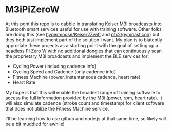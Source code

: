 # M3iPiZeroW
At this pont this repo is to dabble in translating Keiser M3i broadcasts into Bluetooth smart services useful for  use with training software.  Other folks are doing this (see [hypermoose/Keiser2Zwift](https://github.com/hypermoose/Keiser2Zwift) and [ptx2/gymnasticon](https://github.com/ptx2/gymnasticon)) but they both just implement part of the solution I want. My plan is to blatently approriate these projects as a starting point with the goal of setting up a headless PI Zero W with no additional dongles that can continuously scan the proprietary M3i broadcasts and implement the BLE services for:
* Cycling Power (including cadence info)
* Cycling Speed and Cadence (only cadence info)
* Fitness Machine (power, instantaneous cadence, heart rate)
* Heart Rate

My hope is that this will enable the broadest range of training software to access the full information provided by the M3i (power, rpm, heart rate).  It will also simulate cadence (stroke count and timestamp) for client software that does not utilize the Fitness Machine service.

I'll be learning how to use github and node.js at that same time, so likely will be a bit muddled for awhile!

